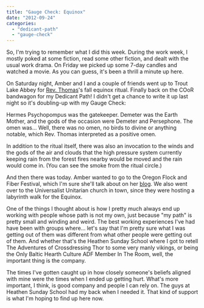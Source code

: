 ```yaml
---
title: "Gauge Check: Equinox"
date: "2012-09-24"
categories: 
  - "dedicant-path"
  - "gauge-check"
---
```


So, I'm trying to remember what I did this week. During the work week, I mostly poked at some fiction, read some other fiction, and dealt with the usual work drama. On Friday we picked up some 7-day candles and watched a movie. As you can guess, it's been a thrill a minute up here.

On Saturday night, Amber and I and a couple of friends went up to Trout Lake Abbey for [Rev. Thomas](http://www.druidkirk.org/)'s fall equinox ritual. Finally back on the COoR bandwagon for my Dedicant Path! I didn't get a chance to write it up last night so it's doubling-up with my Gauge Check:

Hermes Psychopompus was the gatekeeper. Demeter was the Earth Mother, and the gods of the occasion were Demeter and Persephone. The omen was... Well, there was no omen, no birds to divine or anything notable, which Rev. Thomas interpreted as a positive omen.

In addition to the ritual itself, there was also an invocation to the winds and the gods of the air and clouds that the high pressure system currently keeping rain from the forest fires nearby would be moved and the rain would come in. (You can see the smoke from the ritual circle.)

And then there was today. Amber wanted to go to the Oregon Flock and Fiber Festival, which I'm sure she'll talk about on her [blog](http://rippingback.wordpress.com). We also went over to the Universalist Unitarian church in town, since they were hosting a labyrinth walk for the Equinox.

One of the things I thought about is how I pretty much always end up working with people whose path is not my own, just because "my path" is pretty small and winding and weird. The best working experiences I've had have been with groups where... let's say that I'm pretty sure what I was getting out of them was different from what other people were getting out of them. And whether that's the Heathen Sunday School where I got to retell The Adventures of Crossdressing Thor to some very manly vikings, or being the Only Baltic Hearth Culture ADF Member In The Room, well, the important thing is the company.

The times I've gotten caught up in how closely someone's beliefs aligned with mine were the times when I ended up getting hurt. What's more important, I think, is good company and people I can rely on. The guys at Heathen Sunday School had my back when I needed it. That kind of support is what I'm hoping to find up here now.
